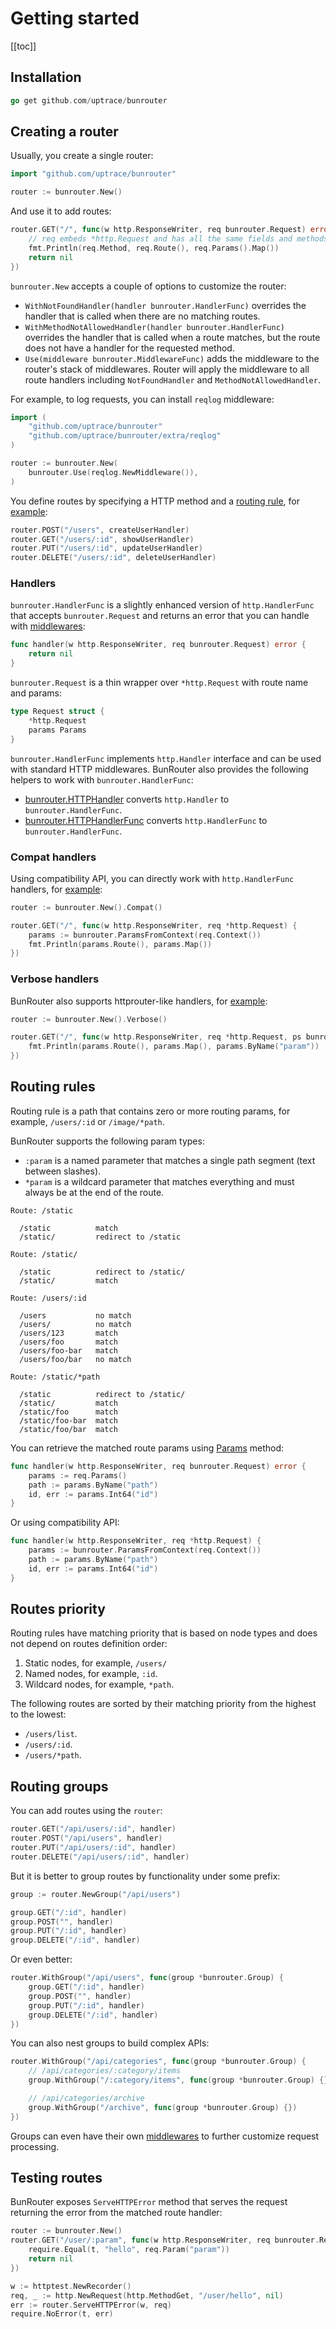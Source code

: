 # Getting started

[[toc]]

## Installation

```go
go get github.com/uptrace/bunrouter
```

## Creating a router

Usually, you create a single router:

```go
import "github.com/uptrace/bunrouter"

router := bunrouter.New()
```

And use it to add routes:

```go
router.GET("/", func(w http.ResponseWriter, req bunrouter.Request) error {
    // req embeds *http.Request and has all the same fields and methods
    fmt.Println(req.Method, req.Route(), req.Params().Map())
    return nil
})
```

`bunrouter.New` accepts a couple of options to customize the router:

- `WithNotFoundHandler(handler bunrouter.HandlerFunc)` overrides the handler that is called when
  there are no matching routes.
- `WithMethodNotAllowedHandler(handler bunrouter.HandlerFunc)` overrides the handler that is called
  when a route matches, but the route does not have a handler for the requested method.
- `Use(middleware bunrouter.MiddlewareFunc)` adds the middleware to the router's stack of
  middlewares. Router will apply the middleware to all route handlers including `NotFoundHandler`
  and `MethodNotAllowedHandler`.

For example, to log requests, you can install `reqlog` middleware:

```go
import (
    "github.com/uptrace/bunrouter"
    "github.com/uptrace/bunrouter/extra/reqlog"
)

router := bunrouter.New(
	bunrouter.Use(reqlog.NewMiddleware()),
)
```

You define routes by specifying a HTTP method and a [routing rule](#routing-rules), for
[example](https://github.com/uptrace/bunrouter/tree/master/example/basic):

```go
router.POST("/users", createUserHandler)
router.GET("/users/:id", showUserHandler)
router.PUT("/users/:id", updateUserHandler)
router.DELETE("/users/:id", deleteUserHandler)
```

### Handlers

`bunrouter.HandlerFunc` is a slightly enhanced version of `http.HandlerFunc` that accepts
`bunrouter.Request` and returns an error that you can handle with [middlewares](middlewares.md):

```go
func handler(w http.ResponseWriter, req bunrouter.Request) error {
    return nil
}
```

`bunrouter.Request` is a thin wrapper over `*http.Request` with route name and params:

```go
type Request struct {
	*http.Request
	params Params
}
```

`bunrouter.HandlerFunc` implements `http.Handler` interface and can be used with standard HTTP
middlewares. BunRouter also provides the following helpers to work with `bunrouter.HandlerFunc`:

- [bunrouter.HTTPHandler](https://pkg.go.dev/github.com/uptrace/bunrouter#HTTPHandler) converts
  `http.Handler` to `bunrouter.HandlerFunc`.
- [bunrouter.HTTPHandlerFunc](https://pkg.go.dev/github.com/uptrace/bunrouter#HTTPHandlerFunc)
  converts `http.HandlerFunc` to `bunrouter.HandlerFunc`.

### Compat handlers

Using compatibility API, you can directly work with `http.HandlerFunc` handlers, for
[example](https://github.com/uptrace/bunrouter/tree/master/example/basic-compat):

```go
router := bunrouter.New().Compat()

router.GET("/", func(w http.ResponseWriter, req *http.Request) {
    params := bunrouter.ParamsFromContext(req.Context())
    fmt.Println(params.Route(), params.Map())
})
```

### Verbose handlers

BunRouter also supports httprouter-like handlers, for
[example](https://github.com/uptrace/bunrouter/tree/master/example/basic-verbose):

```go
router := bunrouter.New().Verbose()

router.GET("/", func(w http.ResponseWriter, req *http.Request, ps bunrouter.Params) {
    fmt.Println(params.Route(), params.Map(), params.ByName("param"))
})
```

## Routing rules

Routing rule is a path that contains zero or more routing params, for example, `/users/:id` or
`/image/*path`.

BunRouter supports the following param types:

- `:param` is a named parameter that matches a single path segment (text between slashes).
- `*param` is a wildcard parameter that matches everything and must always be at the end of the
  route.

```
Route: /static

  /static          match
  /static/         redirect to /static

Route: /static/

  /static          redirect to /static/
  /static/         match

Route: /users/:id

  /users           no match
  /users/          no match
  /users/123       match
  /users/foo       match
  /users/foo-bar   match
  /users/foo/bar   no match

Route: /static/*path

  /static          redirect to /static/
  /static/         match
  /static/foo      match
  /static/foo-bar  match
  /static/foo/bar  match
```

You can retrieve the matched route params using
[Params](https://pkg.go.dev/github.com/uptrace/bunrouter#Params) method:

```go
func handler(w http.ResponseWriter, req bunrouter.Request) error {
    params := req.Params()
    path := params.ByName("path")
    id, err := params.Int64("id")
}
```

Or using compatibility API:

```go
func handler(w http.ResponseWriter, req *http.Request) {
    params := bunrouter.ParamsFromContext(req.Context())
    path := params.ByName("path")
    id, err := params.Int64("id")
}
```

## Routes priority

Routing rules have matching priority that is based on node types and does not depend on routes
definition order:

1. Static nodes, for example, `/users/`
2. Named nodes, for example, `:id`.
3. Wildcard nodes, for example, `*path`.

The following routes are sorted by their matching priority from the highest to the lowest:

- `/users/list`.
- `/users/:id`.
- `/users/*path`.

## Routing groups

You can add routes using the `router`:

```go
router.GET("/api/users/:id", handler)
router.POST("/api/users", handler)
router.PUT("/api/users/:id", handler)
router.DELETE("/api/users/:id", handler)
```

But it is better to group routes by functionality under some prefix:

```go
group := router.NewGroup("/api/users")

group.GET("/:id", handler)
group.POST("", handler)
group.PUT("/:id", handler)
group.DELETE("/:id", handler)
```

Or even better:

```go
router.WithGroup("/api/users", func(group *bunrouter.Group) {
    group.GET("/:id", handler)
    group.POST("", handler)
    group.PUT("/:id", handler)
    group.DELETE("/:id", handler)
})
```

You can also nest groups to build complex APIs:

```go
router.WithGroup("/api/categories", func(group *bunrouter.Group) {
    // /api/categories/:category/items
    group.WithGroup("/:category/items", func(group *bunrouter.Group) {})

    // /api/categories/archive
    group.WithGroup("/archive", func(group *bunrouter.Group) {})
})
```

Groups can even have their own [middlewares](middlewares.md#installing-middlewares) to further
customize request processing.

## Testing routes

BunRouter exposes `ServeHTTPError` method that serves the request returning the error from the
matched route handler:

```go
router := bunrouter.New()
router.GET("/user/:param", func(w http.ResponseWriter, req bunrouter.Request) error {
	require.Equal(t, "hello", req.Param("param"))
	return nil
})

w := httptest.NewRecorder()
req, _ := http.NewRequest(http.MethodGet, "/user/hello", nil)
err := router.ServeHTTPError(w, req)
require.NoError(t, err)
```
